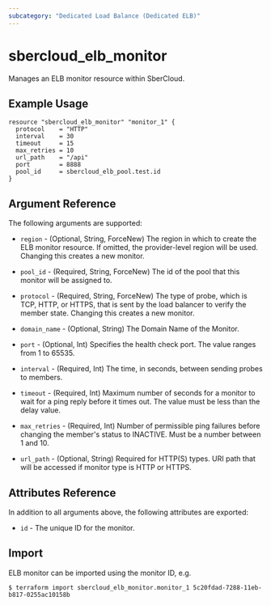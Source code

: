 ```yaml
---
subcategory: "Dedicated Load Balance (Dedicated ELB)"
---
```


# sbercloud_elb_monitor

Manages an ELB monitor resource within SberCloud.

## Example Usage

```hcl
resource "sbercloud_elb_monitor" "monitor_1" {
  protocol    = "HTTP"
  interval    = 30
  timeout     = 15
  max_retries = 10
  url_path    = "/api"
  port        = 8888
  pool_id     = sbercloud_elb_pool.test.id
}
```

## Argument Reference

The following arguments are supported:

* `region` - (Optional, String, ForceNew) The region in which to create the ELB monitor resource. If omitted, the
  provider-level region will be used. Changing this creates a new monitor.

* `pool_id` - (Required, String, ForceNew) The id of the pool that this monitor will be assigned to.

* `protocol` - (Required, String, ForceNew) The type of probe, which is TCP, HTTP, or HTTPS, that is sent by the load
  balancer to verify the member state. Changing this creates a new monitor.

* `domain_name` - (Optional, String) The Domain Name of the Monitor.

* `port` - (Optional, Int) Specifies the health check port. The value ranges from 1 to 65535.

* `interval` - (Required, Int) The time, in seconds, between sending probes to members.

* `timeout` - (Required, Int) Maximum number of seconds for a monitor to wait for a ping reply before it times out. The
  value must be less than the delay value.

* `max_retries` - (Required, Int) Number of permissible ping failures before changing the member's status to INACTIVE.
  Must be a number between 1 and 10.

* `url_path` - (Optional, String) Required for HTTP(S) types. URI path that will be accessed if monitor type is HTTP or
  HTTPS.

## Attributes Reference

In addition to all arguments above, the following attributes are exported:

* `id` - The unique ID for the monitor.

## Import

ELB monitor can be imported using the monitor ID, e.g.

```
$ terraform import sbercloud_elb_monitor.monitor_1 5c20fdad-7288-11eb-b817-0255ac10158b
```